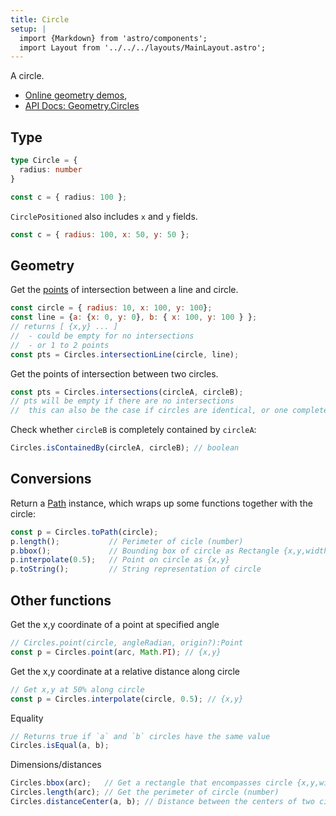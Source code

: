 ```yaml
---
title: Circle
setup: |
  import {Markdown} from 'astro/components';
  import Layout from '../../../layouts/MainLayout.astro';
---
```


A circle.

* [Online geometry demos](https://clinth.github.io/ixfx-demos/geometry/), 
* [API Docs: Geometry.Circles](https://clinth.github.io/ixfx/modules/Geometry.Circles.html)

## Type

```typescript
type Circle = {
  radius: number
}

const c = { radius: 100 };
```

`CirclePositioned` also includes `x` and `y` fields.

```js
const c = { radius: 100, x: 50, y: 50 };
```

## Geometry

Get the [points](./point) of intersection between a line and circle. 

```js
const circle = { radius: 10, x: 100, y: 100};
const line = {a: {x: 0, y: 0}, b: { x: 100, y: 100 } };
// returns [ {x,y} ... ]
//  - could be empty for no intersections
//  - or 1 to 2 points
const pts = Circles.intersectionLine(circle, line);
```

Get the points of intersection between two circles.

```js
const pts = Circles.intersections(circleA, circleB);
// pts will be empty if there are no intersections
//  this can also be the case if circles are identical, or one completely encloses the other
```

Check whether `circleB` is completely contained by `circleA`:

```js
Circles.isContainedBy(circleA, circleB); // boolean
```

## Conversions

Return a [Path](path) instance, which wraps up some functions together with the circle:

```js
const p = Circles.toPath(circle);
p.length();           // Perimeter of cicle (number)
p.bbox();             // Bounding box of circle as Rectangle {x,y,width,height}
p.interpolate(0.5);   // Point on circle as {x,y}
p.toString();         // String representation of circle
```

## Other functions

Get the x,y coordinate of a point at specified angle

```js
// Circles.point(circle, angleRadian, origin?):Point
const p = Circles.point(arc, Math.PI); // {x,y}
```

Get the x,y coordinate at a relative distance along circle

```js
// Get x,y at 50% along circle
const p = Circles.interpolate(circle, 0.5); // {x,y}
```

Equality

```js
// Returns true if `a` and `b` circles have the same value
Circles.isEqual(a, b);
```

Dimensions/distances

```js
Circles.bbox(arc);   // Get a rectangle that encompasses circle {x,y,width,height}
Circles.length(arc); // Get the perimeter of circle (number)
Circles.distanceCenter(a, b); // Distance between the centers of two circle (number) 
```
